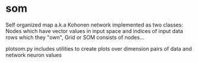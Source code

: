 # som
Self organized map a.k.a Kohonen network implemented as two classes: 
Nodes which have vector values in input space and indices 
of input data rows which they "own", 
Grid or SOM consists of nodes...

plotsom.py includes utilities to create plots over dimension pairs of data and network neuron values




